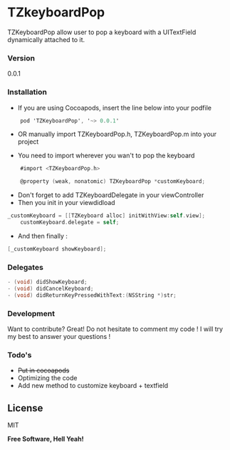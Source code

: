 # TZkeyboardPop

TZKeyboardPop allow user to pop a keyboard with a UITextField dynamically attached to it.

### Version
0.0.1

### Installation

- If you are using Cocoapods, insert the line below into your podfile

```objectivec
    pod 'TZKeyboardPop', '~> 0.0.1'
```
- OR manually import TZKeyboardPop.h, TZKeyboardPop.m into your project

- You need to import wherever you wan't to pop the keyboard

```objectivec
    #import <TZKeyboardPop.h>
```

```objectivec
    @property (weak, nonatomic) TZKeyboardPop *customKeyboard;
```
- Don't forget to add TZKeyboardDelegate in your viewController
- Then you init in your viewdidload
```objective-c
_customKeyboard = [[TZKeyboard alloc] initWithView:self.view];
    customKeyboard.delegate = self;
```
- And then finally :
```objective-c
[_customKeyboard showKeyboard];
```

### Delegates
```objective-c
- (void) didShowKeyboard;
- (void) didCancelKeyboard;
- (void) didReturnKeyPressedWithText:(NSString *)str;
```

### Development

Want to contribute? Great! Do not hesitate to comment my code ! I will try my best to answer your questions !


### Todo's

 - ~~Put in cocoapods~~
 - Optimizing the code
 - Add new method to customize keyboard + textfield

License
----
MIT


**Free Software, Hell Yeah!**